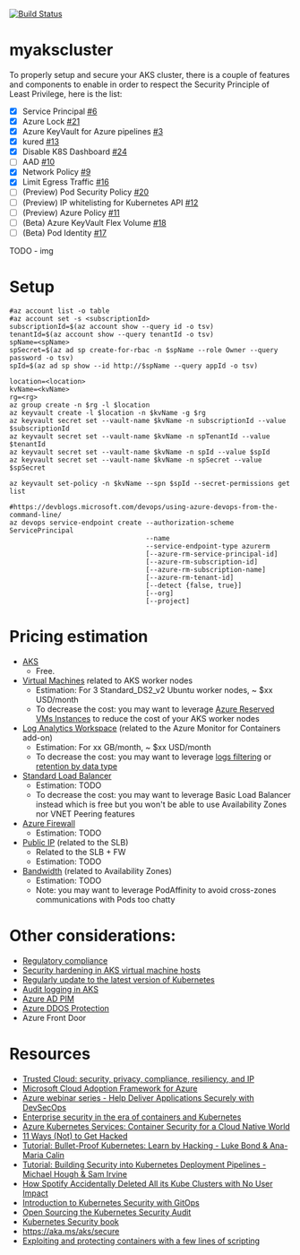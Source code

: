 [![Build Status](https://dev.azure.com/mabenoit-ms/MyOwnBacklog/_apis/build/status/myakscluster?branchName=master)](https://dev.azure.com/mabenoit-ms/MyOwnBacklog/_build/latest?definitionId=97?branchName=master)

# myakscluster

To properly setup and secure your AKS cluster, there is a couple of features and components to enable in order to respect the Security Principle of Least Privilege, here is the list:

- [X] Service Principal [#6](https://github.com/mathieu-benoit/myakscluster/issues/6)
- [X] Azure Lock [#21](https://github.com/mathieu-benoit/myakscluster/issues/21)
- [X] Azure KeyVault for Azure pipelines [#3](https://github.com/mathieu-benoit/myakscluster/issues/3)
- [X] kured [#13](https://github.com/mathieu-benoit/myakscluster/issues/13)
- [X] Disable K8S Dashboard [#24](https://github.com/mathieu-benoit/myakscluster/issues/24)
- [ ] AAD [#10](https://github.com/mathieu-benoit/myakscluster/issues/10)
- [X] Network Policy [#9](https://github.com/mathieu-benoit/myakscluster/issues/9)
- [X] Limit Egress Traffic [#16](https://github.com/mathieu-benoit/myakscluster/issues/16)
- [ ] (Preview) Pod Security Policy [#20](https://github.com/mathieu-benoit/myakscluster/issues/20)
- [ ] (Preview) IP whitelisting for Kubernetes API [#12](https://github.com/mathieu-benoit/myakscluster/issues/12)
- [ ] (Preview) Azure Policy [#11](https://github.com/mathieu-benoit/myakscluster/issues/11)
- [ ] (Beta) Azure KeyVault Flex Volume [#18](https://github.com/mathieu-benoit/myakscluster/issues/18)
- [ ] (Beta) Pod Identity [#17](https://github.com/mathieu-benoit/myakscluster/issues/17)

TODO - img

# Setup

```
#az account list -o table
#az account set -s <subscriptionId>
subscriptionId=$(az account show --query id -o tsv)
tenantId=$(az account show --query tenantId -o tsv)
spName=<spName>
spSecret=$(az ad sp create-for-rbac -n $spName --role Owner --query password -o tsv)
spId=$(az ad sp show --id http://$spName --query appId -o tsv)

location=<location>
kvName=<kvName>
rg=<rg>
az group create -n $rg -l $location
az keyvault create -l $location -n $kvName -g $rg
az keyvault secret set --vault-name $kvName -n subscriptionId --value $subscriptionId
az keyvault secret set --vault-name $kvName -n spTenantId --value $tenantId
az keyvault secret set --vault-name $kvName -n spId --value $spId
az keyvault secret set --vault-name $kvName -n spSecret --value $spSecret

az keyvault set-policy -n $kvName --spn $spId --secret-permissions get list

#https://devblogs.microsoft.com/devops/using-azure-devops-from-the-command-line/
az devops service-endpoint create --authorization-scheme ServicePrincipal
                                  --name
                                  --service-endpoint-type azurerm
                                  [--azure-rm-service-principal-id]
                                  [--azure-rm-subscription-id]
                                  [--azure-rm-subscription-name]
                                  [--azure-rm-tenant-id]
                                  [--detect {false, true}]
                                  [--org]
                                  [--project]
```

# Pricing estimation

- [AKS](https://azure.microsoft.com/pricing/details/kubernetes-service/)
  - Free.
- [Virtual Machines](https://azure.microsoft.com/pricing/details/virtual-machines/linux/) related to AKS worker nodes
  - Estimation: For 3 Standard_DS2_v2 Ubuntu worker nodes, ~ $xx USD/month
  - To decrease the cost: you may want to leverage [Azure Reserved VMs Instances](https://azure.microsoft.com/pricing/reserved-vm-instances/) to reduce the cost of your AKS worker nodes
- [Log Analytics Workspace](https://azure.microsoft.com/pricing/details/monitor/) (related to the Azure Monitor for Containers add-on)
  - Estimation: For xx GB/month, ~ $xx USD/month
  - To decrease the cost: you may want to leverage [logs filtering](https://docs.microsoft.com/azure/azure-monitor/insights/container-insights-agent-config) or [retention by data type](https://docs.microsoft.com/azure/azure-monitor/platform/manage-cost-storage#retention-by-data-type)
- [Standard Load Balancer](https://azure.microsoft.com/pricing/details/load-balancer/)
  - Estimation: TODO
  - To decrease the cost: you may want to leverage Basic Load Balancer instead which is free but you won't be able to use Availability Zones nor VNET Peering features
- [Azure Firewall](https://azure.microsoft.com/pricing/details/azure-firewall/)
  - Estimation: TODO
- [Public IP](https://azure.microsoft.com/pricing/details/ip-addresses/) (related to the SLB)
  - Related to the SLB + FW
  - Estimation: TODO
- [Bandwidth](https://azure.microsoft.com/pricing/details/bandwidth/) (related to Availability Zones)
  - Estimation: TODO
  - Note: you may want to leverage PodAffinity to avoid cross-zones communications with Pods too chatty

# Other considerations:

- [Regulatory compliance](https://docs.microsoft.com/azure/aks/intro-kubernetes#regulatory-compliance)
- [Security hardening in AKS virtual machine hosts](https://docs.microsoft.com/azure/aks/security-hardened-vm-host-image)
- [Regularly update to the latest version of Kubernetes](https://docs.microsoft.com/azure/aks/operator-best-practices-cluster-security#regularly-update-to-the-latest-version-of-kubernetes)
- [Audit logging in AKS](https://azure.microsoft.com/updates/audit-logging-in-azure-kubernetes-service-aks-is-now-available/)
- [Azure AD PIM](https://docs.microsoft.com/azure/active-directory/privileged-identity-management/pim-configure)
- [Azure DDOS Protection](https://docs.microsoft.com/azure/virtual-network/ddos-protection-overview)
- Azure Front Door

# Resources

- [Trusted Cloud: security, privacy, compliance, resiliency, and IP](https://azure.microsoft.com/blog/trusted-cloud-security-privacy-compliance-resiliency-and-ip/)
- [Microsoft Cloud Adoption Framework for Azure](https://azure.microsoft.com/cloud-adoption-framework/)
- [Azure webinar series - Help Deliver Applications Securely with DevSecOps](https://info.microsoft.com/ww-ondemand-help-deliver-applications-securely-with-devsecops-us.html)
- [Enterprise security in the era of containers and Kubernetes](https://mybuild.techcommunity.microsoft.com/sessions/77061)
- [Azure Kubernetes Services: Container Security for a Cloud Native World](https://info.cloudops.com/azure-kubernetes-services-container-security)
- [11 Ways (Not) to Get Hacked](https://kubernetes.io/blog/2018/07/18/11-ways-not-to-get-hacked/)
- [Tutorial: Bullet-Proof Kubernetes: Learn by Hacking - Luke Bond & Ana-Maria Calin](https://www.youtube.com/watch?v=NEfwUxId1Uk)
- [Tutorial: Building Security into Kubernetes Deployment Pipelines - Michael Hough & Sam Irvine](https://www.youtube.com/watch?v=xjTBwZG8TtY)
- [How Spotify Accidentally Deleted All its Kube Clusters with No User Impact](https://www.youtube.com/watch?v=ix0Tw8uinWs)
- [Introduction to Kubernetes Security with GitOps](https://www.weave.works/blog/intro-kubernetes-security)
- [Open Sourcing the Kubernetes Security Audit](https://www.cncf.io/blog/2019/08/06/open-sourcing-the-kubernetes-security-audit)
- [Kubernetes Security book](https://kubernetes-security.info/)
- https://aka.ms/aks/secure
- [Exploiting and protecting containers with a few lines of scripting](https://media.ccc.de/v/Camp2019-10178-hacking_containers_and_kubernetes)
